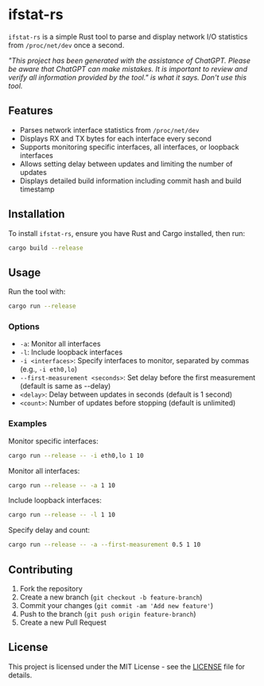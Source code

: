 # ifstat-rs

`ifstat-rs` is a simple Rust tool to parse and display network I/O statistics from `/proc/net/dev` once a second.

*"This project has been generated with the assistance of ChatGPT. Please be aware that ChatGPT can make mistakes. It is important to review and verify all information provided by the tool." is what it says. Don't use this tool.*

## Features

- Parses network interface statistics from `/proc/net/dev`
- Displays RX and TX bytes for each interface every second
- Supports monitoring specific interfaces, all interfaces, or loopback interfaces
- Allows setting delay between updates and limiting the number of updates
- Displays detailed build information including commit hash and build timestamp

## Installation

To install `ifstat-rs`, ensure you have Rust and Cargo installed, then run:

```sh
cargo build --release
```

## Usage

Run the tool with:

```sh
cargo run --release
```

### Options

- `-a`: Monitor all interfaces
- `-l`: Include loopback interfaces
- `-i <interfaces>`: Specify interfaces to monitor, separated by commas (e.g., `-i eth0,lo`)
- `--first-measurement <seconds>`: Set delay before the first measurement (default is same as --delay)
- `<delay>`: Delay between updates in seconds (default is 1 second)
- `<count>`: Number of updates before stopping (default is unlimited)

### Examples

Monitor specific interfaces:

```sh
cargo run --release -- -i eth0,lo 1 10
```

Monitor all interfaces:

```sh
cargo run --release -- -a 1 10
```

Include loopback interfaces:

```sh
cargo run --release -- -l 1 10
```

Specify delay and count:

```sh
cargo run --release -- -a --first-measurement 0.5 1 10
```

## Contributing

1. Fork the repository
2. Create a new branch (`git checkout -b feature-branch`)
3. Commit your changes (`git commit -am 'Add new feature'`)
4. Push to the branch (`git push origin feature-branch`)
5. Create a new Pull Request

## License

This project is licensed under the MIT License - see the [LICENSE](LICENSE) file for details.